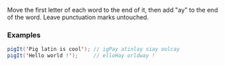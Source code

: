 Move the first letter of each word to the end of it, then add "ay" to the end of the word. Leave punctuation marks untouched.

### Examples
```java
pigIt('Pig latin is cool'); // igPay atinlay siay oolcay
pigIt('Hello world !');     // elloHay orldway !
```